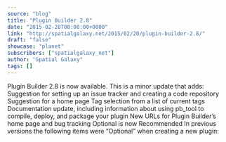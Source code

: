 ```yaml
---
source: "blog"
title: "Plugin Builder 2.8"
date: "2015-02-20T00:00:00+0000"
link: "http://spatialgalaxy.net/2015/02/20/plugin-builder-2.8/"
draft: "false"
showcase: "planet"
subscribers: ["spatialgalaxy_net"]
author: "Spatial Galaxy"
tags: []
---
```


Plugin Builder 2.8 is now available. This is a minor update that adds:
 Suggestion for setting up an issue tracker and creating a code repository Suggestion for a home page   Tag selection from a list of current tags Documentation update, including information about using pb_tool to compile, deploy, and package your plugin New URLs for Plugin Builder&rsquo;s home page and bug tracking  Optional is now Recommended In previous versions the following items were &ldquo;Optional&rdquo; when creating a new plugin:
